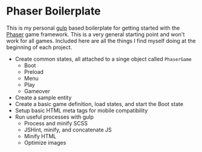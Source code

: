 # Phaser Boilerplate

This is my personal [gulp](https://github.com/gulpjs/gulp/) based boilerplate for getting started with the [Phaser](https://github.com/photonstorm/phaser) game framework. This is a very general starting point and won't work for all games. Included here are all the things I find myself doing at the beginning of each project.

- Create common states, all attached to a singe object called `PhaserGame`
  - Boot
  - Preload
  - Menu
  - Play
  - Gameover
- Create a sample entity
- Create a basic game definition, load states, and start the Boot state
- Setup basic HTML meta tags for mobile compatibility
- Run useful processes with gulp
  - Process and minify SCSS
  - JSHint, minify, and concatenate JS
  - Minify HTML
  - Optimize images